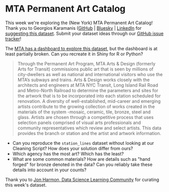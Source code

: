 # MTA Permanent Art Catalog

This week we're exploring the (New York) MTA Permanent Art Catalog! Thank you to Georgios Karamanis ([GitHub](https://github.com/gkaramanis) | [Bluesky](https://bsky.app/profile/karaman.is) | [LinkedIn](https://www.linkedin.com/in/georgios-karamanis-a54926153/) for [suggesting this dataset](https://github.com/rfordatascience/tidytuesday/issues/894). Submit your dataset ideas through our [GitHub issue tracker](https://github.com/rfordatascience/tidytuesday/blob/main/.github/dataset_idea.md)!

The [MTA has a dashboard to explore this dataset](https://data.ny.gov/stories/s/u2va-fuuf), but the dashboard is at least partially broken. Can you recreate it in Shiny for R or Python?

> Through the Permanent Art Program, MTA Arts & Design (formerly Arts for Transit) commissions public art that is seen by millions of city-dwellers as well as national and international visitors who use the MTA’s subways and trains. Arts & Design works closely with the architects and engineers at MTA NYC Transit, Long Island Rail Road and Metro-North Railroad to determine the parameters and sites for the artwork that is to be incorporated into each station scheduled for renovation. A diversity of well-established, mid-career and emerging artists contribute to the growing collection of works created in the materials of the system -mosaic, ceramic, tile, bronze, steel and glass. Artists are chosen through a competitive process that uses selection panels comprised of visual arts professionals and community representatives which review and select artists. This data provides the branch or station and the artist and artwork information.

- Can you reproduce the `station_lines` dataset without looking at our Cleaning Script? How does your solution differ from ours?
- Which agency has the most art? Which has the least?
- What are some common materials? How are details such as "hand forged" for bronze denoted in the data? Can you reliably take these details into account in your counts?

Thank you to [Jon Harmon, Data Science Learning Community](https://github.com/jonthegeek) for curating this week's dataset.


